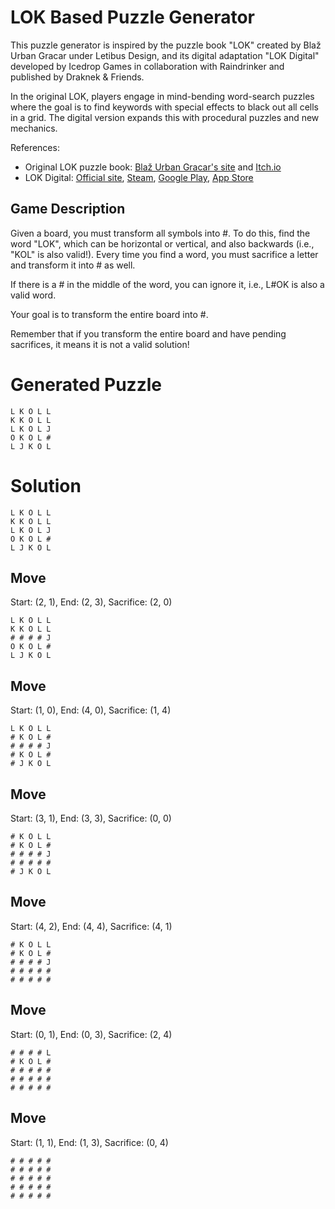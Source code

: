 # LOK Based Puzzle Generator

This puzzle generator is inspired by the puzzle book "LOK" created by Blaž Urban Gracar under Letibus Design, and its digital adaptation "LOK Digital" developed by Icedrop Games in collaboration with Raindrinker and published by Draknek & Friends.

In the original LOK, players engage in mind-bending word-search puzzles where the goal is to find keywords with special effects to black out all cells in a grid. The digital version expands this with procedural puzzles and new mechanics.

References:
- Original LOK puzzle book: [Blaž Urban Gracar's site](https://www.blazgracar.com/lok) and [Itch.io](https://letibus.itch.io/lok)
- LOK Digital: [Official site](https://lok-digital.com/), [Steam](https://store.steampowered.com/app/2207440/LOK_Digital/), [Google Play](https://play.google.com/store/apps/details?id=com.IcedropGames.LOK), [App Store](https://apps.apple.com/us/app/lok-digital/id6476513210)

## Game Description

Given a board, you must transform all symbols into #. To do this, find the word "LOK", which can be horizontal or vertical, and also backwards (i.e., "KOL" is also valid!). Every time you find a word, you must sacrifice a letter and transform it into # as well.

If there is a # in the middle of the word, you can ignore it, i.e., L#OK is also a valid word.

Your goal is to transform the entire board into #.

Remember that if you transform the entire board and have pending sacrifices, it means it is not a valid solution!

# Generated Puzzle

```
L K O L L
K K O L L
L K O L J
O K O L #
L J K O L
```

# Solution

```
L K O L L
K K O L L
L K O L J
O K O L #
L J K O L
```

## Move

Start: (2, 1), End: (2, 3), Sacrifice: (2, 0)

```
L K O L L
K K O L L
# # # # J
O K O L #
L J K O L
```

## Move

Start: (1, 0), End: (4, 0), Sacrifice: (1, 4)

```
L K O L L
# K O L #
# # # # J
# K O L #
# J K O L
```

## Move

Start: (3, 1), End: (3, 3), Sacrifice: (0, 0)

```
# K O L L
# K O L #
# # # # J
# # # # #
# J K O L
```

## Move

Start: (4, 2), End: (4, 4), Sacrifice: (4, 1)

```
# K O L L
# K O L #
# # # # J
# # # # #
# # # # #
```

## Move

Start: (0, 1), End: (0, 3), Sacrifice: (2, 4)

```
# # # # L
# K O L #
# # # # #
# # # # #
# # # # #
```

## Move

Start: (1, 1), End: (1, 3), Sacrifice: (0, 4)

```
# # # # #
# # # # #
# # # # #
# # # # #
# # # # #
```

